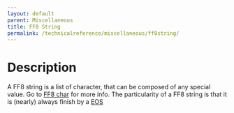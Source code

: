 ```yaml
---
layout: default
parent: Miscellaneous
title: FF8 String
permalink: /technicalreference/miscellaneous/ff8string/
---
```


# Description
A FF8 string is a list of character, that can be composed of any special value. Go to [FF8 char](../FF8Char) for more info.
The particularity of a FF8 string is that it is (nearly) always finish by a [EOS](../FF8Char#end-of-string-new-page)